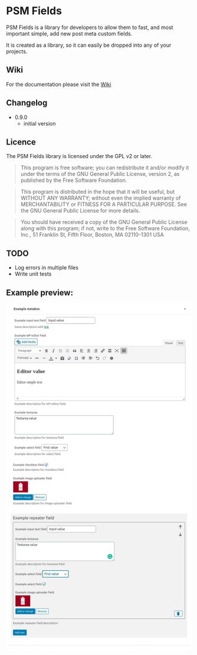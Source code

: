 # PSM Fields

PSM Fields is a library for developers to allow them to fast, and most important simple, add new post meta custom fields.

It is created as a library, so it can easily be dropped into any of your projects.

## Wiki

For the documentation please visit the [Wiki](https://github.com/AleksandarPredic/psm-fields/wiki)

## Changelog

 * 0.9.0
    * initial version
    
## Licence

The PSM Fields library is licensed under the GPL v2 or later.

>This program is free software; you can redistribute it and/or modify it under the terms of the GNU General Public License, version 2, as published by the Free Software Foundation.

>This program is distributed in the hope that it will be useful, but WITHOUT ANY WARRANTY; without even the implied warranty of MERCHANTABILITY or FITNESS FOR A PARTICULAR PURPOSE. See the GNU General Public License for more details.

>You should have received a copy of the GNU General Public License along with this program; if not, write to the Free Software Foundation, Inc., 51 Franklin St, Fifth Floor, Boston, MA 02110-1301 USA

## TODO
* Log errors in multiple files
* Write unit tests

## Example preview:

![Example preview](https://github.com/AleksandarPredic/psm-fields/blob/master/example/example-metabox.jpg)
